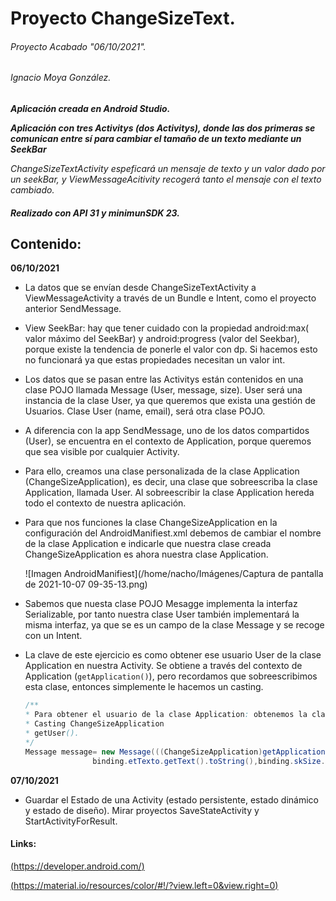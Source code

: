 # Proyecto ChangeSizeText.

###### Proyecto Acabado "06/10/2021".

###### Ignacio Moya González.

***Aplicación creada en Android Studio.***

***Aplicación con tres Activitys (dos Activitys), donde las dos primeras se comunican entre sí para cambiar el tamaño de un texto mediante un SeekBar***

*ChangeSizeTextActivity espeficará un mensaje de texto y un valor dado por un seekBar, y ViewMessageAcitivity recogerá tanto el mensaje con el texto cambiado.*

##### *Realizado con API 31 y minimunSDK 23.*

## Contenido:

**06/10/2021**

- La datos que se envían desde ChangeSizeTextActivity a ViewMessageActivity a través de un Bundle e Intent, como el proyecto anterior SendMessage.

- View SeekBar: hay que tener cuidado con la propiedad android:max( valor máximo del SeekBar) y android:progress (valor del Seekbar), porque existe la tendencia de ponerle el valor con dp. Si hacemos esto no funcionará ya que estas propiedades necesitan un valor int.

- Los datos que se pasan entre las Activitys están contenidos en una clase POJO llamada Message (User, message, size). User será una instancia de la clase User, ya que queremos que exista una gestión de Usuarios. Clase User (name, email), será otra clase POJO.

- A diferencia con la app SendMessage, uno de los datos compartidos (User), se encuentra en el contexto de Application, porque queremos que sea visible por cualquier Activity.

- Para ello, creamos una clase personalizada de la clase Application (ChangeSizeApplication), es decir, una clase que sobreescriba la clase Application, llamada User. Al sobreescribir la clase Application hereda todo el contexto de nuestra aplicación.

- Para que nos funciones la clase ChangeSizeApplication en la configuración del AndroidManifiest.xml debemos de cambiar el nombre de la clase Application e indicarle que nuestra clase creada ChangeSizeApplication es ahora nuestra clase Application.

  ![Imagen AndroidManifiest](/home/nacho/Imágenes/Captura de pantalla de 2021-10-07 09-35-13.png)

- Sabemos que nuesta clase POJO Mesagge implementa la interfaz Serializable, por tanto nuestra clase User también implementará la misma interfaz, ya que se es un campo de la clase Message y se recoge con un Intent.

- La clave de este ejercicio es como obtener ese usuario User de la clase Application en nuestra Activity. Se obtiene a través del contexto de Application (`getApplication()`), pero recordamos que sobreescribimos esta clase, entonces simplemente le hacemos un casting.

  ```java
  /**
  * Para obtener el usuario de la clase Application: obtenemos la clase Application (getApplication()),
  * Casting ChangeSizeApplication
  * getUser().
  */
  Message message= new Message(((ChangeSizeApplication)getApplication()).getUser(),
                 binding.etTexto.getText().toString(),binding.skSize.getProgress());
  ```

**07/10/2021**

- Guardar el Estado de una Activity (estado persistente, estado dinámico y estado de diseño). Mirar proyectos SaveStateActivity y StartActivityForResult.

#### Links:

[(https://developer.android.com/)](https://developer.android.com/)

[(https://material.io/resources/color/#!/?view.left=0&view.right=0)](https://material.io/resources/color/#!/?view.left=0&view.right=0)